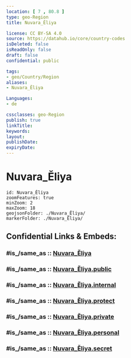 ```yaml
---
location: [ 7 , 80.8 ] 
type: geo-Region
title: Nuvara_Ĕliya

license: CC BY-SA 4.0
source: https://datahub.io/core/country-codes
isDeleted: false
isReadOnly: false
draft: false
confidential: public

tags:
- geo/Country/Region
aliases:
- Nuvara_Ĕliya

Languages:
- de

cssclasses: geo-Region
publish: true
linkTitle: 
keywords: 
layout: 
publishDate: 
expiryDate: 
---
```


# Nuvara_Ĕliya

```leaflet
id: Nuvara_Ĕliya
zoomFeatures: true 
minZoom: 2 
maxZoom: 18
geojsonFolder: ./Nuvara_Ĕliya/
markerFolder: ./Nuvara_Ĕliya/
```


## Confidential Links & Embeds: 

### #is_/same_as :: [Nuvara_Ĕliya](/_Standards/Earth/Continent/Asia/Asia~South/Sri_Lanka/Districts~Sri_Lanka/Nuvara_Ĕliya.md) 

### #is_/same_as :: [Nuvara_Ĕliya.public](/_public/Earth/Continent/Asia/Asia~South/Sri_Lanka/Districts~Sri_Lanka/Nuvara_Ĕliya.public.md) 

### #is_/same_as :: [Nuvara_Ĕliya.internal](/_internal/Earth/Continent/Asia/Asia~South/Sri_Lanka/Districts~Sri_Lanka/Nuvara_Ĕliya.internal.md) 

### #is_/same_as :: [Nuvara_Ĕliya.protect](/_protect/Earth/Continent/Asia/Asia~South/Sri_Lanka/Districts~Sri_Lanka/Nuvara_Ĕliya.protect.md) 

### #is_/same_as :: [Nuvara_Ĕliya.private](/_private/Earth/Continent/Asia/Asia~South/Sri_Lanka/Districts~Sri_Lanka/Nuvara_Ĕliya.private.md) 

### #is_/same_as :: [Nuvara_Ĕliya.personal](/_personal/Earth/Continent/Asia/Asia~South/Sri_Lanka/Districts~Sri_Lanka/Nuvara_Ĕliya.personal.md) 

### #is_/same_as :: [Nuvara_Ĕliya.secret](/_secret/Earth/Continent/Asia/Asia~South/Sri_Lanka/Districts~Sri_Lanka/Nuvara_Ĕliya.secret.md)

